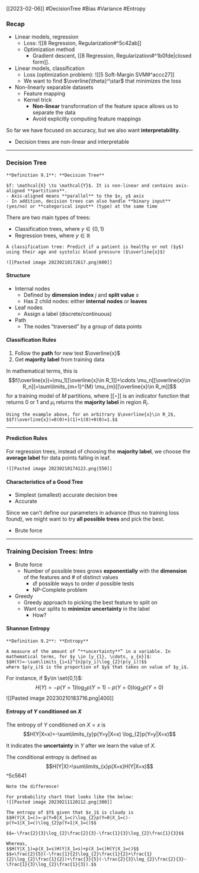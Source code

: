 [[2023-02-06]] #DecisionTree #Bias #Variance #Entropy

### Recap
- Linear models, regression
	- Loss: ![[8 Regression, Regularization#^5c42ab]]
	- Optimization method
		- Gradient descent, [[8 Regression, Regularization#^1b0fde|closed form]].
- Linear models, classification
	- Loss (optimization problem): ![[5 Soft-Margin SVM#^accc27]]
	- We want to find $\overline{\theta}^\star$ that minimizes the loss
- Non-linearly separable datasets
	- Feature mapping
	- Kernel trick
		- **Non-linear** transformation of the feature space allows us to separate the data
		- Avoid explicitly computing feature mappings

So far we have focused on accuracy, but we also want **interpretability**.
- Decision trees are non-linear and interpretable

---

### Decision Tree

```ad-important
**Definition 9.1**: **Decision Tree**

$f: \mathcal{X} \to \mathcal{Y}$. It is non-linear and contains axis-aligned **partitions**.
- Axis-aligned means **parallel** to the $x, y$ axis
- In addition, decision trees can also handle **binary input** (yes/no) or **categorical input** (type) at the same time
```

There are two main types of trees:
- Classification trees, where $y\in\{0,1\}$
- Regression trees, where $y\in\mathbb{R}$

```ad-example
A classification tree: Predict if a patient is healthy or not ($y$) using their age and systolic blood pressure ($\overline{x}$)

![[Pasted image 20230210172617.png|600]]
```

#### Structure
- Internal nodes
	- Defined by **dimension** **index** $j$ and **split value** $s$
	- Has 2 child nodes: either **internal** **nodes** or **leaves**
- Leaf nodes
	- Assign a label (discrete/continuous)
- Path
	- The nodes “traversed” by a group of data points

#### Classification Rules
1. Follow the **path** for new test $\overline{x}$
2. Get **majority label** from training data

In mathematical terms, this is
$$f(\overline{x})=\mu_1[[\overline{x}\in R_1]]+\cdots \mu_n[[\overline{x}\in R_n]]=\sum\limits_{m=1}^{M} \mu_{m}[[\overline{x}\in R_m]]$$
for a training model of $M$ partitions, where $[[\star]]$ is an indicator function that returns $0$ or $1$ and $\mu_i$ returns the **majority label** in region $R_i$.

```ad-example
Using the example above, for an arbitrary $\overline{x}\in R_2$,
$$f(\overline{x})=0(0)+1(1)+1(0)+0(0)=1.$$
```

---

#### Prediction Rules
For regression trees, instead of choosing the **majority label**, we choose the **average label** for data points falling in leaf.

```ad-example
![[Pasted image 20230210174123.png|550]]
```

#### Characteristics of a Good Tree
- Simplest (smallest) accurate decision tree
- Accurate

Since we can't define our parameters in advance (thus no training loss found), we might want to try **all possible trees** and pick the best.
- Brute force

---

### Training Decision Trees: Intro
- Brute force
	- Number of possible trees grows **exponentially** with the **dimension** of the features and # of distinct values
		- $d!$ possible ways to order $d$ possible tests
		- NP-Complete problem
- Greedy
	- Greedy approach to picking the best feature to split on
	- Want our splits to **minimize** **uncertainty** in the label
		- How?

#### Shannon Entropy

```ad-important
**Definition 9.2**: **Entropy**

A measure of the amount of “**uncertainty**” in a variable. In mathematical terms, for $y \in [y_{1}, \cdots, y_{n}]$:
$$H(Y)=-\sum\limits_{i=1}^{n}p(y_i)\log_{2}(p(y_i))$$
where $p(y_i)$ is the proportion of $y$ that takes on value of $y_i$.
```

For instance, if $y\in \set{0,1}$:
$$H(Y)=-p(Y=1)\log_2p(Y=1)-p(Y=0)\log_2p(Y=0)$$
![[Pasted image 20230210183716.png|400]]

#### Entropy of $Y$ conditioned on $X$
The entropy of $Y$ conditioned on $X=x$ is
$$H(Y|X=x)=-\sum\limits_{y}p(Y=y|X=x) \log_{2}p(Y=y|X=x)$$

It indicates the **uncertainty** in $Y$ after we learn the value of $X$.

The conditional entropy is defined as
$$H(Y|X)=\sum\limits_{x}p(X=x)H(Y|X=x)$$ ^5c5641
```ad-warning
Note the difference!
```

```ad-example
For probability chart that looks like the below:
![[Pasted image 20230211120112.png|300]]

The entropy of $Y$ given that $x_1$ is cloudy is
$$H(Y|X_1=c)=-p(Y=0|X_1=c)\log_{2}p(Y=0|X_1=c)-p(Y=1|X_1=c)\log_{2}p(Y=1|X_1=c)$$

$$=-\frac{2}{3}\log_{2}\frac{2}{3}-\frac{1}{3}\log_{2}\frac{1}{3}$$

Whereas,
$$H(Y|X_1)=p(X_1=s)H(Y|X_1=s)+p(X_1=c)H(Y|X_1=c)$$
$$=\frac{2}{5}(-\frac{1}{2}\log_{2}\frac{1}{2}+\frac{1}{2}\log_{2}\frac{1}{2})+\frac{3}{5}(-\frac{2}{3}\log_{2}\frac{2}{3}-\frac{1}{3}\log_{2}\frac{1}{3}).$$
```



